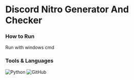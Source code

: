 # Discord Nitro Generator And Checker


### How to Run
Run with windows cmd 

### Tools & Languages 
 ![Python](https://img.shields.io/badge/Python-3776AB?style=for-the-badge&logo=python&logoColor=white)
 ![GitHub](https://img.shields.io/badge/GitHub-100000?style=for-the-badge&logo=github&logoColor=white)
